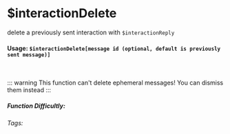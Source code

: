 # $interactionDelete
delete a previously sent interaction with `$interactionReply`

#### Usage: `$interactionDelete[message id (optional, default is previously sent message)]`

<br/>

::: warning This function can't delete ephemeral messages!
You can dismiss them instead
:::


##### Function Difficultly: <Badge type="tip" text="Easy" vertical="middle" /> 
###### Tags: <Badge type="tip" text="interaction" vertical="middle" /> <Badge type="tip" text="delete" vertical="middle" /> <Badge type="tip" text="ephemeral" vertical="middle" /> <Badge type="tip" text="reply" vertical="middle" />